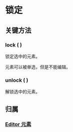 # 锁定

## 关键方法

### lock ( )

锁定选中的元素。

元素可以被单选，但是不能编辑。

### unlock ( )

解锁选中的元素。

## 归属

### [Editor 元素](/plugin/in/editor/index.md#editor-元素)
